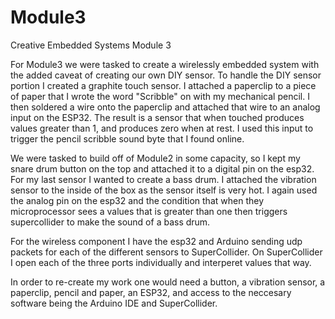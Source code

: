# Module3
Creative Embedded Systems Module 3 

For Module3 we were tasked to create a wirelessly embedded system with the added caveat of creating our own DIY sensor. To handle the DIY sensor portion I created a graphite touch sensor. I attached a paperclip to a piece of paper that I wrote the word "Scribble" on with my mechanical pencil. I then soldered a wire onto the paperclip and attached that wire to an analog input on the ESP32. The result is a sensor that when touched produces values greater than 1, and produces zero when at rest. I used this input to trigger the pencil scribble sound byte that I found online.

We were tasked to build off of Module2 in some capacity, so I kept my snare drum button on the top and attached it to a digital pin on the esp32. For my last sensor I wanted to create a bass drum. I attached the vibration sensor to the inside of the box as the sensor itself is very hot. I again used the analog pin on the esp32 and the condition that when they microprocessor sees a values that is greater than one then triggers supercollider to make the sound of a bass drum.

For the wireless component I have the esp32 and Arduino sending udp packets for each of the different sensors to SuperCollider. On SuperCollider I open each of the three ports individually and interperet values that way.

In order to re-create my work one would need a button, a vibration sensor, a paperclip, pencil and paper, an ESP32, and access to the neccesary software being the Arduino IDE and SuperCollider.
